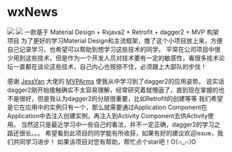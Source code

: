 # wxNews
![](https://raw.githubusercontent.com/yangwenxin/wxNews/master/80.pic.jpg) ![](https://raw.githubusercontent.com/yangwenxin/wxNews/master/82.pic.jpg)
一款基于 Material Design + Rxjava2 + Retrofit + dagger2 + MVP 构架项目
为了更好的学习Material Design和主流框架，撸了这个小项目放上来，方便自己记录学习，也希望可以帮助到想学习这些技术的同学。
平常在公司项目中很少用到这些技术，但是作为一个开发人员对技术要有一定的敏感性，看很多技术论坛一直都在谈论这些技术，自己内心也按捺不住，必须跟上大部队的步伐！

感谢 [JessYan](https://github.com/JessYanCoding) 大佬的 [MVPArms](https://github.com/JessYanCoding/MVPArms) 使我从中学习到了dagger2的应用姿势。
说实话dagger2刚开始接触确实不太容易理解，经常研究着就懵逼了，直到现在掌握的也不是很好，但是我认为dagger2的分层很重要，比如Retrofit的创建等等 我们希望是它在应用中的实例只有一个，那么就需要通过Application Component在Application中去注入创建实例，再注入到Activity Component去供Activity使用。
当然这只是最近学习中一些自己的看法，并不一定正确，dagger2的学习之路还很长。。。
希望看到此项目的同学能有所收获，如果有好的建议欢迎issue，我们共同学习进步！
如果该项目对您有帮助，帮忙点个star吧！O(∩_∩)O